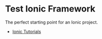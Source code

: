 Test Ionic Framework
==========================

The perfect starting point for an Ionic project.

- [Ionic Tutorials](http://ionicframework.com/tutorials/)

